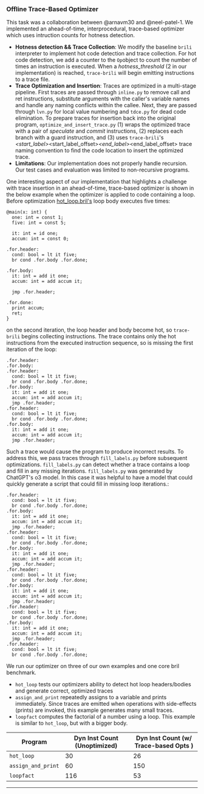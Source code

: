 ### Offline Trace-Based Optimizer
This task was a collaboration between @arnavm30 and @neel-patel-1. We implemented an ahead-of-time, interprocedural, trace-based optimizer which uses intruction counts for hotness detection.

* **Hotness detection && Trace Collection**: We modify the baseline `brili` interpreter to implement hot code detection and trace collection. For hot code detection, we add a counter to the `Op`object to count the number of times an instruction is executed. When a *hotness_threshold* (2 in our implementation) is reached, `trace-brili` will begin emitting instructions to a trace file.
* **Trace Optimization and Insertion**: Traces are optimized in a multi-stage pipeline. First traces are passed through `inline.py` to remove call and ret instructions, substitute arguments with the caller's variable names and handle any naming conflicts within the callee. Next, they are passed through `lvn.py` for local value numbering and `tdce.py` for dead code elimination. To prepare traces for insertion back into the original program,  `optimize_and_insert_trace.py` (1) wraps the optimized trace with a pair of *speculate* and *commit* instructions, (2) replaces each branch with a guard instruction, and (3) uses `trace-brili`'s <func>_<start_label>_<start_label_offset>_<end_label>_<end_label_offset> trace naming convention to find the code location to insert the optimized trace.
* **Limitations**: Our implementation does not properly handle recursion. Our test cases and evaluation was limited to non-recursive programs.

One interesting aspect of our implementation that highlights a challenge with trace insertion in an ahead-of-time, trace-based optimizer is shown in the below example when the optimizer is applied to code containing a loop. Before optimization [hot_loop.bril's]() loop body executes five times:
```
@main(x: int) {
  one: int = const 1;
  five: int = const 5;

  it: int = id one;
  accum: int = const 0;

.for.header:
  cond: bool = lt it five;
  br cond .for.body .for.done;

.for.body:
  it: int = add it one;
  accum: int = add accum it;

  jmp .for.header;

.for.done:
  print accum;
  ret;
}
```
on the second iteration, the loop header and body become hot, so `trace-brili` begins collecting instructions. The trace contains only the hot instructions from the executed instruction sequence, so is missing the first iteration of the loop:
```
.for.header:
.for.body:
.for.header:
  cond: bool = lt it five;
  br cond .for.body .for.done;
.for.body:
  it: int = add it one;
  accum: int = add accum it;
  jmp .for.header;
.for.header:
  cond: bool = lt it five;
  br cond .for.body .for.done;
.for.body:
  it: int = add it one;
  accum: int = add accum it;
  jmp .for.header;
```

Such a trace would cause the program to produce incorrect results. To address this, we pass traces through `fill_labels.py` before subsequent optimizations. `fill_labels.py` can detect whether a trace contains a loop and fill in any missing iterations. `fill_labels.py` was generated by ChatGPT's o3 model. In this case it was helpful to have a model that could quickly generate a script that could fill in missing loop iterations.:
```
.for.header:
  cond: bool = lt it five;
  br cond .for.body .for.done;
.for.body:
  it: int = add it one;
  accum: int = add accum it;
  jmp .for.header;
.for.header:
  cond: bool = lt it five;
  br cond .for.body .for.done;
.for.body:
  it: int = add it one;
  accum: int = add accum it;
  jmp .for.header;
.for.header:
  cond: bool = lt it five;
  br cond .for.body .for.done;
.for.body:
  it: int = add it one;
  accum: int = add accum it;
  jmp .for.header;
.for.header:
  cond: bool = lt it five;
  br cond .for.body .for.done;
.for.body:
  it: int = add it one;
  accum: int = add accum it;
  jmp .for.header;
.for.header:
  cond: bool = lt it five;
  br cond .for.body .for.done;
```

We run our optimizer on three of our own examples and one core bril benchmark.
* `hot_loop` tests our optimizers ability to detect hot loop headers/bodies and generate correct, optimized traces
* `assign_and_print` repeatedly assigns to a variable and prints immediately. Since traces are emitted when operations with side-effects (prints) are invoked, this example generates many small traces.
* `loopfact` computes the factorial of a number using a loop. This example is similar to `hot_loop`, but with a bigger body.

| Program           | Dyn Inst Count (Unoptimized)  | Dyn Inst Count (w/ Trace-based Opts ) |
|-------------------|-------------------------------|-----------------------------|
| `hot_loop`        | 30                            | 26                          |
| `assign_and_print`| 60                            | 150                         |
| `loopfact`        | 116                           | 53                         |
---
